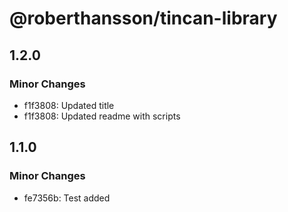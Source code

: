 # @roberthansson/tincan-library

## 1.2.0

### Minor Changes

- f1f3808: Updated title
- f1f3808: Updated readme with scripts

## 1.1.0

### Minor Changes

- fe7356b: Test added
